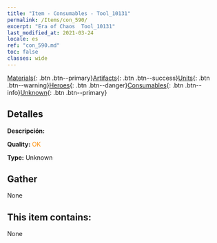 ```yaml
---
title: "Item - Consumables - Tool_10131"
permalink: /Items/con_590/
excerpt: "Era of Chaos  Tool_10131"
last_modified_at: 2021-03-24
locale: es
ref: "con_590.md"
toc: false
classes: wide
---
```

 [Materials](/es/Items/){: .btn .btn--primary}[Artifacts](/es/Items/Artifacts/){: .btn .btn--success}[Units](/es/Items/Units/){: .btn .btn--warning}[Heroes](/es/Items/Heroes/){: .btn .btn--danger}[Consumables](/es/Items/Consumables/){: .btn .btn--info}[Unknown](/es/Items/Unknown/){: .btn .btn--primary}

## Detalles
 **Descripción:** 

 **Quality:** <span style="color: #FF8C00">OK</span>

 **Type:** Unknown

## Gather

  None

## This item contains:

  None

